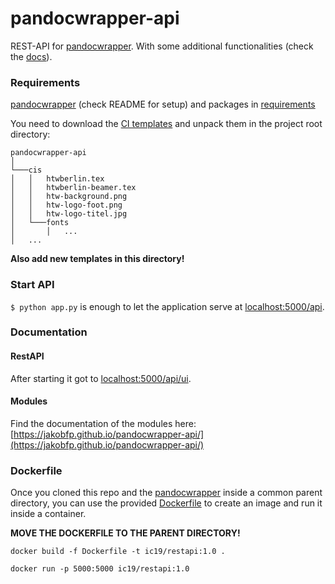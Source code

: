 # pandocwrapper-api

REST-API for [pandocwrapper](https://github.com/jakobfp/pandocwrapper). With some additional functionalities (check the [docs](#documentation)).

### Requirements

[pandocwrapper](https://github.com/jakobfp/pandocwrapper) (check README for setup) and packages in [requirements](./requirements.txt)

You need to download the [CI templates](https://drive.google.com/uc?export=download&id=1ZxGUaY8by0ESU4GciZaCX4UmcjAhSmDU) and unpack them in the project root directory:
```
pandocwrapper-api
│   
└───cis
│   │   htwberlin.tex
│   │   htwberlin-beamer.tex
│   │   htw-background.png
│   │   htw-logo-foot.png
│   │   htw-logo-titel.jpg
│   └───fonts
│       │   ...
│   ...   

```
**Also add new templates in this directory!**

### Start API

`$ python app.py` is enough to let the application serve at [localhost:5000/api](localhost:5000/api).

### Documentation

#### RestAPI
After starting it got to [localhost:5000/api/ui](localhost:5000/api/ui).

#### Modules
Find the documentation of the modules here: [https://jakobfp.github.io/pandocwrapper-api/](https://jakobfp.github.io/pandocwrapper-api/)


### Dockerfile

Once you cloned this repo and the [pandocwrapper](https://github.com/jakobfp/pandocwrapper) inside a common parent directory, you can use the provided [Dockerfile](.Dockerfile) to create an image and run it inside a container.

**MOVE THE DOCKERFILE TO THE PARENT DIRECTORY!**

```
docker build -f Dockerfile -t ic19/restapi:1.0 .

docker run -p 5000:5000 ic19/restapi:1.0
```
